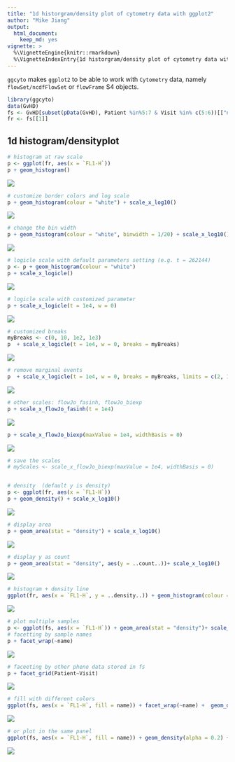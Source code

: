 ```yaml
---
title: "1d historgram/density plot of cytometry data with ggplot2"
author: "Mike Jiang"
output:
  html_document:
    keep_md: yes
vignette: >    
  %\VignetteEngine{knitr::rmarkdown}
  %\VignetteIndexEntry{1d historgram/density plot of cytometry data with ggplot2}        
---
```




`ggcyto` makes `ggplot2` to be able to work with `Cytometry` data, namely `flowSet/ncdfFlowSet` or `flowFrame` S4 objects.



```r
library(ggcyto)
data(GvHD)
fs <- GvHD[subset(pData(GvHD), Patient %in%5:7 & Visit %in% c(5:6))[["name"]]]
fr <- fs[[1]]
```

## 1d histogram/densityplot

```r
# histogram at raw scale
p <- ggplot(fr, aes(x = `FL1-H`)) 
p + geom_histogram() 
```

![](ggplot.flowSet.1d_files/figure-html/unnamed-chunk-3-1.png)<!-- -->

```r
# customize border colors and log scale 
p + geom_histogram(colour = "white") + scale_x_log10()
```

![](ggplot.flowSet.1d_files/figure-html/unnamed-chunk-3-2.png)<!-- -->

```r
# change the bin width
p + geom_histogram(colour = "white", binwidth = 1/20) + scale_x_log10()
```

![](ggplot.flowSet.1d_files/figure-html/unnamed-chunk-3-3.png)<!-- -->

```r
# logicle scale with default parameters setting (e.g. t = 262144)
p <- p + geom_histogram(colour = "white")
p + scale_x_logicle()
```

![](ggplot.flowSet.1d_files/figure-html/unnamed-chunk-3-4.png)<!-- -->

```r
# logicle scale with customized parameter
p + scale_x_logicle(t = 1e4, w = 0)
```

![](ggplot.flowSet.1d_files/figure-html/unnamed-chunk-3-5.png)<!-- -->

```r
# customized breaks
myBreaks <- c(0, 10, 1e2, 1e3)
p  + scale_x_logicle(t = 1e4, w = 0, breaks = myBreaks)
```

![](ggplot.flowSet.1d_files/figure-html/unnamed-chunk-3-6.png)<!-- -->

```r
# remove marginal events
p  + scale_x_logicle(t = 1e4, w = 0, breaks = myBreaks, limits = c(2, 1e4))
```

![](ggplot.flowSet.1d_files/figure-html/unnamed-chunk-3-7.png)<!-- -->

```r
# other scales: flowJo_fasinh, flowJo_biexp
p + scale_x_flowJo_fasinh(t = 1e4)
```

![](ggplot.flowSet.1d_files/figure-html/unnamed-chunk-3-8.png)<!-- -->

```r
p + scale_x_flowJo_biexp(maxValue = 1e4, widthBasis = 0)
```

![](ggplot.flowSet.1d_files/figure-html/unnamed-chunk-3-9.png)<!-- -->

```r
# save the scales
# myScales <- scale_x_flowJo_biexp(maxValue = 1e4, widthBasis = 0)


# density  (default y is density)
p <- ggplot(fr, aes(x = `FL1-H`)) 
p + geom_density() + scale_x_log10()
```

![](ggplot.flowSet.1d_files/figure-html/unnamed-chunk-3-10.png)<!-- -->

```r
# display area
p + geom_area(stat = "density") + scale_x_log10()
```

![](ggplot.flowSet.1d_files/figure-html/unnamed-chunk-3-11.png)<!-- -->

```r
# display y as count
p + geom_area(stat = "density", aes(y = ..count..))+ scale_x_log10()
```

![](ggplot.flowSet.1d_files/figure-html/unnamed-chunk-3-12.png)<!-- -->

```r
# histogram + density line
ggplot(fr, aes(x = `FL1-H`, y = ..density..)) + geom_histogram(colour = "white") + geom_density(color = "red") + scale_x_log10()
```

![](ggplot.flowSet.1d_files/figure-html/unnamed-chunk-3-13.png)<!-- -->

```r
# plot multiple samples
p <- ggplot(fs, aes(x = `FL1-H`)) + geom_area(stat = "density")+ scale_x_log10()
# facetting by sample names
p + facet_wrap(~name) 
```

![](ggplot.flowSet.1d_files/figure-html/unnamed-chunk-3-14.png)<!-- -->

```r
# faceeting by other pheno data stored in fs
p + facet_grid(Patient~Visit)
```

![](ggplot.flowSet.1d_files/figure-html/unnamed-chunk-3-15.png)<!-- -->

```r
# fill with different colors
ggplot(fs, aes(x = `FL1-H`, fill = name)) + facet_wrap(~name) +  geom_density(alpha = 0.2)+ scale_x_log10()
```

![](ggplot.flowSet.1d_files/figure-html/unnamed-chunk-3-16.png)<!-- -->

```r
# or plot in the same panel
ggplot(fs, aes(x = `FL1-H`, fill = name)) + geom_density(alpha = 0.2) + scale_x_log10()
```

![](ggplot.flowSet.1d_files/figure-html/unnamed-chunk-3-17.png)<!-- -->


